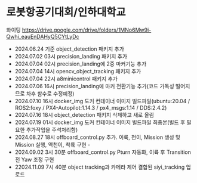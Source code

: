 # 로봇항공기대회/인하대학교
 화이팅 https://drive.google.com/drive/folders/1MNo6Mw9i-Qwhi_eauEnDAHyQ5CYtLyDc 
 
- 2024.06.24 기준 object_detection 패키지 추가
- 2024.07.02 03시 precision_landing 패키지 추가
- 2024.07.04 02시 precision_landing에 2중 마커기능 추가
- 2024.07.04 14시 opencv_object_tracking 패키지 추가
- 2024.07.04 22시 a8minicontrol 패키지 추가
- 2024.07.06 16시 precision_landing에 마커 전환기능 추가(코드 가독성 떨어지므로 차후 함수로 수정예정)
- 2024.07.10 16시 docker_img 도커 컨테이너 이미지 빌드파일(ubuntu:20.04 / ROS2:foxy / PX4-Autopilot:1.14.3 / px4_msgs:1.14 / DDS:2.4.2)
- 2024.07.16 18시 object_detection 패키지 삭제하고 새로 올림
- 2024.07.19 01시 docker_img 도커 컨테이너 이미지 빌드파일 최종본(빌드 후 필요한 추가작업을 주석처리함)
- 2024.08.27 18시 offboard_control.py 추가. 이륙, 천이, Mission 생성 및 Mission 실행, 역천이, 착륙 구현 -
- 2024.09.02 3시 30분 offboard_control.py Pturn 자동화, 이륙 후 Transition 전 Yaw 조정 구현
- 22024.11.09 7시 40분 object tracking과 카메라 제어 결합된 siyi_tracking 업로드
